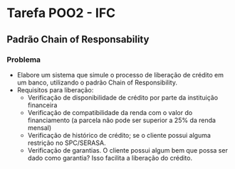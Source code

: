 # Tarefa POO2 - IFC

## Padrão Chain of Responsability

### Problema

 - Elabore um sistema que simule o processo de liberação de crédito em um banco, utilizando o padrão Chain of Responsibility.
 - Requisitos para liberação:
    - Verificação de disponibilidade de crédito por parte da instituição financeira
    - Verificação de compatibilidade da renda com o valor do financiamento (a parcela não pode ser superior a 25% da renda mensal)
    - Verificação de histórico de crédito; se o cliente possui alguma restrição no SPC/SERASA.
    - Verificação de garantias. O cliente possui algum bem que possa ser dado como garantia? Isso facilita a liberação do crédito.
